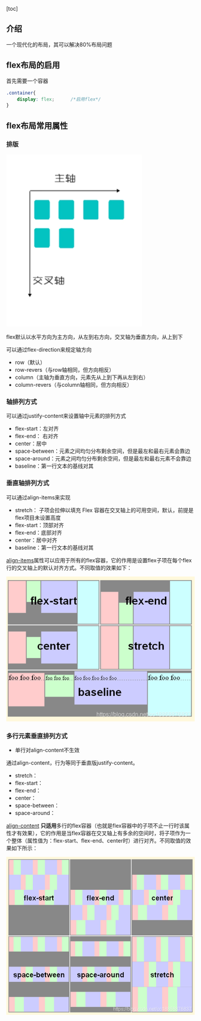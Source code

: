 [toc]

## 介绍

一个现代化的布局，其可以解决80%布局问题

## flex布局的启用

首先需要一个容器

``` css
.container{
	display: flex;		/*启用flex*/
}
```

## flex布局常用属性

### 排版

![](./image/1.png)

flex默认以水平方向为主方向，从左到右方向，交叉轴为垂直方向，从上到下

可以通过flex-direction来规定轴方向

* row（默认）
* row-revers（与row轴相同，但方向相反）
* column（主轴为垂直方向，元素先从上到下再从左到右）
* column-revers（与column轴相同，但方向相反）

### 轴排列方式

可以通过justify-content来设置轴中元素的排列方式

* flex-start：左对齐
* flex-end： 右对齐
* center：居中
* space-between：元素之间均匀分布剩余空间，但是最左和最右元素会靠边
* space-around：元素之间均匀分布剩余空间，但是最左和最右元素不会靠边
* baseline：第一行文本的基线对其

### 垂直轴排列方式

可以通过align-items来实现

* stretch： 子项会拉伸以填充 Flex 容器在交叉轴上的可用空间，默认，前提是flex项目未设置高度
* flex-start：顶部对齐
* flex-end：底部对齐
* center：居中对齐
* baseline：第一行文本的基线对其

[align-items](https://www.w3.org/TR/css-flexbox-1/#propdef-align-items)属性可以应用于所有的flex容器，它的作用是设置flex子项在每个flex行的交叉轴上的默认对齐方式。不同取值的效果如下：

![](./image/2.png)

### 多行元素垂直排列方式

* 单行对align-content不生效

通过align-content，行为等同于垂直版justify-content。

* stretch：
* flex-start：
* flex-end：
* center：
* space-between：
* space-around：

[align-content](https://www.w3.org/TR/css-flexbox-1/#propdef-align-content) **只适用**多行的flex容器（也就是flex容器中的子项不止一行时该属性才有效果），它的作用是当flex容器在交叉轴上有多余的空间时，将子项作为一个整体（属性值为：flex-start、flex-end、center时）进行对齐。不同取值的效果如下所示：

![](./image/3.png)